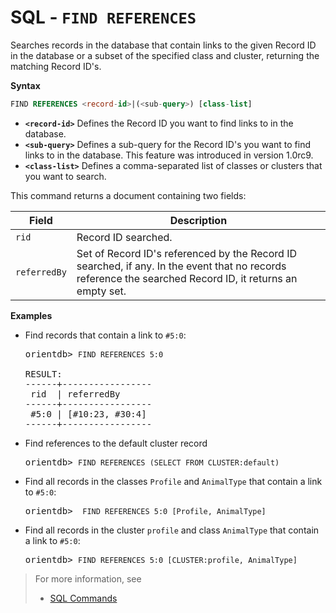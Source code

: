 # SQL - `FIND REFERENCES`

Searches records in the database that contain links to the given Record ID in the database or a subset of the specified class and cluster, returning the matching Record ID's.

**Syntax**

```sql
FIND REFERENCES <record-id>|(<sub-query>) [class-list]
```

- **`<record-id>`** Defines the Record ID you want to find links to in the database.
- **`<sub-query>`** Defines a sub-query for the Record ID's you want to find links to in the database.  This feature was introduced in version 1.0rc9.
- **`<class-list>`** Defines a comma-separated list of classes or clusters that you want to search.

This command returns a document containing two fields:

| Field | Description |
|---|---|
| `rid` | Record ID searched. |
| `referredBy` | Set of Record ID's referenced by the Record ID searched, if any.  In the event that no records reference the searched Record ID, it returns an empty set. |


**Examples**

- Find records that contain a link to `#5:0`:

  <pre>
  orientdb> <code class="lang-sql userinput">FIND REFERENCES 5:0</code>

  RESULT:
  ------+-----------------
   rid  | referredBy      
  ------+-----------------
   #5:0 | [#10:23, #30:4] 
  ------+-----------------
  </pre>

- Find references to the default cluster record

  <pre>
  orientdb> <code class='lang-sql userinput'>FIND REFERENCES (SELECT FROM CLUSTER:default)</code>
  </pre>

- Find all records in the classes `Profile` and `AnimalType` that contain a link to `#5:0`:

  <pre>
  orientdb> <code class="lang-sql userinput"> FIND REFERENCES 5:0 [Profile, AnimalType]</code>
  </pre>

- Find all records in the cluster `profile` and class `AnimalType` that contain a link to `#5:0`:

  <pre>
  orientdb> <code class='lang-sql userinput'>FIND REFERENCES 5:0 [CLUSTER:profile, AnimalType]</code>
  </pre>


>For more information, see
>- [SQL Commands](SQL.md)